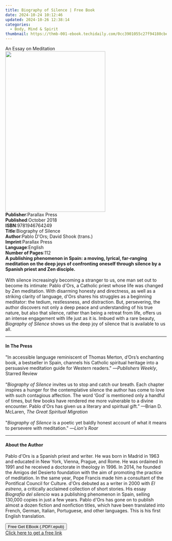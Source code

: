 ```yaml
---
title: Biography of Silence | Free Book
date: 2024-10-24 10:12:46
updated: 2024-10-26 12:38:14
categories:
  - Body, Mind & Spirit
thumbnail: https://thmb-001-ebook.techidaily.com/0cc3901055c27f94180cbe69d41144d260c8e9fb1a9b03fc2f20aecce3f43c10.jpg
---
```

<main id="book-container">
  <div class="flex flex-col">
    <div class="book-brief flex-1 py-6 px-4 sm:p-6 md:py-10 md:px-8">
      <!-- brief-->
      <div class="book-brief-main">An Essay on Meditation</div>
    </div>
    <div
      class="book-meta-info flex-1 grid gap-4 col-start-1 col-end-3 row-start-1 sm:mb-6 sm:grid-cols-4 lg:gap-6 lg:col-start-2 lg:row-end-6 lg:row-span-6 lg:mb-0"
    >
      <div
        class="book-meta-info-left place-content-center mt-4 p-4 text-sm leading-6 col-start-2 col-span-2 dark:text-slate-400"
      >
        <img
          class="w-full h-500 object-cover rounded-lg sm:h-255 sm:col-span-2 lg:col-span-full"
          src="https://img-001-ebook.techidaily.com/0e1fd7ed99ea75546b3593daaf5dbf0a70504a0280d3d794105e2403dfedb476.jpg"
          alt=""
          width="312"
          height="500"
        />
      </div>
      <div
        class="book-meta-info-right mt-2 col-start-1 row-start-2 col-span-3 self-center"
      >
        <!-- meta data  -->
        <div class="flex flex-col px-4 md:px-8">
          <div class="flex-1">
            <strong>Publisher</strong>:<span class="px-2">Parallax Press</span>
          </div>
          <div class="flex-1">
            <strong>Published</strong>:<span class="px-2">October 2018</span>
          </div>
          <div class="flex-1">
            <strong>ISBN</strong>:<span class="px-2">9781946764249</span>
          </div>
          <div class="flex-1">
            <strong>Title</strong>:<span class="px-2"
              >Biography of Silence</span
            >
          </div>
          <div class="flex-1">
            <strong>Author</strong>:<span class="px-2"
              >Pablo D&#39;Ors; David Shook (trans.)</span
            >
          </div>
          <div class="flex-1">
            <strong>Imprint</strong>:<span class="px-2">Parallax Press</span>
          </div>
          <div class="flex-1">
            <strong>Language</strong>:<span class="px-2">English</span>
          </div>
          <div class="flex-1">
            <strong>Number of Pages</strong>:<span class="px-2">112</span>
          </div>
        </div>
      </div>
    </div>
    <div class="book-description flex-1 py-6 px-4 sm:p-6 md:py-10 md:px-8">
      <div class="book-description-main">
        <div accordion-content="" id="description">
          <b
            >A publishing phenomenon in Spain: a moving, lyrical, far-ranging
            meditation on the deep joys of confronting oneself through silence
            by a Spanish priest and Zen disciple.</b
          ><br /><br />With silence increasingly becoming a stranger to us, one
          man set out to become its intimate: Pablo d'Ors, a Catholic priest
          whose life was changed by Zen meditation. With disarming honesty and
          directness, as well as a striking clarity of language, d'Ors shares
          his struggles as a beginning meditator: the tedium, restlessness, and
          distraction. But, persevering, the author discovers not only a deep
          peace and understanding of his true nature, but also that silence,
          rather than being a retreat from life, offers us an intense engagement
          with life just as it is. Imbued with a rare beauty,
          <i>Biography of Silence</i> shows us the deep joy of silence that is
          available to us all.
        </div>
      </div>
    </div>
    <div class="book-excerpts flex-1 py-6 px-4 sm:p-6 md:py-10 md:px-8">
      <!-- excerpts-->
      <div class="book-excerpts-main">
        <hr />
        <h4 class="placeholder placeholder-heading">
          <span>In The Press</span>
        </h4>
        <p>
          "In accessible language reminiscent of Thomas Merton, d’Ors’s
          enchanting book, a bestseller in Spain, channels his Catholic
          spiritual heritage into a persuasive meditation guide for Western
          readers." —<i>Publishers Weekly</i>, Starred Review&nbsp;<br /><br />“<i
            >Biography of Silence</i
          >
          invites us to stop and catch our breath. Each chapter inspires a
          hunger for the contemplative silence the author has come to love with
          such contagious affection. The word ‘God’ is mentioned only a handful
          of times, but few books have rendered me more vulnerable to a divine
          encounter. Pablo d'Ors has given us a literary and spiritual gift.”
          —Brian D. McLaren, <i>The Great Spiritual Migration</i>
          <br /><br />"<i>Biography of Silence</i>&nbsp;is a poetic yet baldly
          honest account of what it means to persevere with meditation." —<i
            >Lion's Roar</i
          >
        </p>
      </div>
    </div>
    <div class="book-about-author flex-1 py-6 px-4 sm:p-6 md:py-10 md:px-8">
      <!-- about author-->
      <div class="book-main-author-main">
        <hr />
        <h4 class="placeholder placeholder-heading">
          <span>About the Author</span>
        </h4>
        <p>
          Pablo d'Ors is a Spanish priest and writer. He was born in Madrid in
          1963 and educated in New York, Vienna, Prague, and Rome. He was
          ordained in 1991 and he received a doctorate in theology in 1996. In
          2014, he founded the Amigos del Desierto foundation with the aim of
          promoting the practice of meditation. In the same year, Pope Francis
          made him a consultant of the Pontifical Council for Culture. d'Ors
          debuted as a writer in 2000 with <i>El estreno</i>, a critically
          acclaimed collection of short stories. His essay
          <i>Biografía del silencio </i>was a publishing phenomenon in Spain,
          selling 130,000 copies in just a few years. Pablo d'Ors has gone on to
          publish almost a dozen fiction and nonfiction titles, which have been
          translated into French, German, Italian, Portuguese, and other
          languages. This is his first English translation.
        </p>
      </div>
    </div>
    <div class="book-free-get flex-1 py-6 px-4 sm:p-6 md:py-10 md:px-8">
      <button
        id="btn-free-get"
        class="bg-blue-500 hover:bg-blue-700 text-white font-bold py-2 px-4 rounded"
      >
        Free Get EBook (.PDF/.epub)
      </button>
      <div id="countdown-display" class="px-2 text-lg mt-2"></div>
      <a
        id="free-link"
        class="hidden bg-blue-500 hover:bg-blue-700 text-white font-bold py-2 px-4 rounded"
        href="https://www.ebooks.com/en-us/book/95937227/biography-of-silence/pablo-d-ors/"
        target="_blank"
        >Click here to get a free link</a
      >
    </div>
    <script>
      let countdownTime = 0;
      let countdownInterval = null;
      document
        .getElementById('btn-free-get')
        .addEventListener('click', startCountdown);
      function startCountdown() {
        countdownTime = new Date().getTime() + 60000 * 3;
        countdownInterval = setInterval(updateCountdown, 1000);
        document.getElementById('btn-free-get').disabled = true;
        document
          .getElementById('btn-free-get')
          .classList.add('bg-gray-500', 'cursor-not-allowed');
      }
      function updateCountdown() {
        let currentTime = new Date().getTime();
        let timeLeft = countdownTime - currentTime;
        let secondsLeft = Math.floor(timeLeft / 1000);
        document.getElementById('countdown-display').innerHTML =
          `Remaining time: ${secondsLeft} seconds.`;
        if (secondsLeft <= 0) {
          clearInterval(countdownInterval);
          document.getElementById('btn-free-get').classList.add('hidden');
          document.getElementById('free-link').classList.remove('hidden');
          document.getElementById('countdown-display').innerHTML = '';
        }
      }
    </script>
  </div>
</main>
